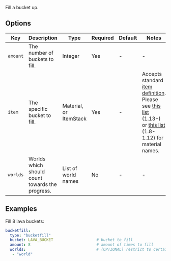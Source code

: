 Fill a bucket up.

## Options

| Key      | Description                                     | Type                   | Required | Default | Notes                                                                                                                                                                                                                                                                  |
|----------|-------------------------------------------------|------------------------|----------|---------|------------------------------------------------------------------------------------------------------------------------------------------------------------------------------------------------------------------------------------------------------------------------|
| `amount` | The number of buckets to fill.                  | Integer                | Yes      | \-      | \-                                                                                                                                                                                                                                                                     |
| `item`   | The specific bucket to fill.                    | Material, or ItemStack | Yes      | \-      | Accepts standard [item definition](defining_items "wikilink"). Please see [this list](https://hub.spigotmc.org/javadocs/bukkit/org/bukkit/Material.html) (1.13+) or [this list](https://helpch.at/docs/1.12.2/org/bukkit/Material.html) (1.8-1.12) for material names. |
| `worlds` | Worlds which should count towards the progress. | List of world names    | No       | \-      | \-                                                                                                                                                                                                                                                                     |

## Examples

Fill 8 lava buckets:

``` yaml
bucketfill:
  type: "bucketfill"
  bucket: LAVA_BUCKET                   # bucket to fill
  amount: 8                             # amount of times to fill
  worlds:                               # (OPTIONAL) restrict to certain worlds
   - "world"
```
